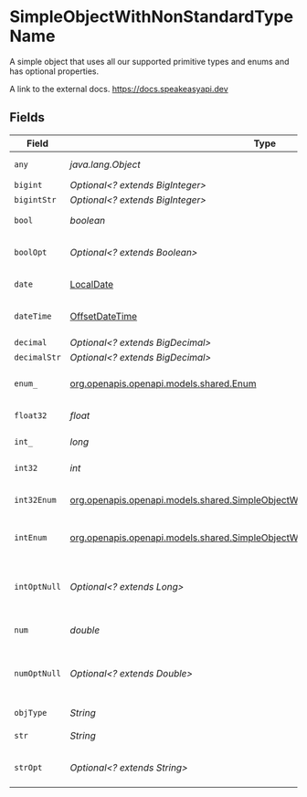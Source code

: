 # SimpleObjectWithNonStandardTypeName

A simple object that uses all our supported primitive types and enums and has optional properties.

A link to the external docs.
<https://docs.speakeasyapi.dev>


## Fields

| Field                                                                                                                                                  | Type                                                                                                                                                   | Required                                                                                                                                               | Description                                                                                                                                            | Example                                                                                                                                                |
| ------------------------------------------------------------------------------------------------------------------------------------------------------ | ------------------------------------------------------------------------------------------------------------------------------------------------------ | ------------------------------------------------------------------------------------------------------------------------------------------------------ | ------------------------------------------------------------------------------------------------------------------------------------------------------ | ------------------------------------------------------------------------------------------------------------------------------------------------------ |
| `any`                                                                                                                                                  | *java.lang.Object*                                                                                                                                     | :heavy_check_mark:                                                                                                                                     | An any property.                                                                                                                                       | any                                                                                                                                                    |
| `bigint`                                                                                                                                               | *Optional<? extends BigInteger>*                                                                                                                       | :heavy_minus_sign:                                                                                                                                     | N/A                                                                                                                                                    | 8821239038968084                                                                                                                                       |
| `bigintStr`                                                                                                                                            | *Optional<? extends BigInteger>*                                                                                                                       | :heavy_minus_sign:                                                                                                                                     | N/A                                                                                                                                                    | 9223372036854775808                                                                                                                                    |
| `bool`                                                                                                                                                 | *boolean*                                                                                                                                              | :heavy_check_mark:                                                                                                                                     | A boolean property.                                                                                                                                    | true                                                                                                                                                   |
| `boolOpt`                                                                                                                                              | *Optional<? extends Boolean>*                                                                                                                          | :heavy_minus_sign:                                                                                                                                     | An optional boolean property.                                                                                                                          | true                                                                                                                                                   |
| `date`                                                                                                                                                 | [LocalDate](https://docs.oracle.com/javase/8/docs/api/java/time/LocalDate.html)                                                                        | :heavy_check_mark:                                                                                                                                     | A date property.                                                                                                                                       | 2020-01-01                                                                                                                                             |
| `dateTime`                                                                                                                                             | [OffsetDateTime](https://docs.oracle.com/javase/8/docs/api/java/time/OffsetDateTime.html)                                                              | :heavy_check_mark:                                                                                                                                     | A date-time property.                                                                                                                                  | 2020-01-01T00:00:00.000001Z                                                                                                                            |
| `decimal`                                                                                                                                              | *Optional<? extends BigDecimal>*                                                                                                                       | :heavy_minus_sign:                                                                                                                                     | N/A                                                                                                                                                    | 3.141592653589793                                                                                                                                      |
| `decimalStr`                                                                                                                                           | *Optional<? extends BigDecimal>*                                                                                                                       | :heavy_minus_sign:                                                                                                                                     | N/A                                                                                                                                                    | 3.14159265358979344719667586                                                                                                                           |
| `enum_`                                                                                                                                                | [org.openapis.openapi.models.shared.Enum](../../models/shared/Enum.md)                                                                                 | :heavy_check_mark:                                                                                                                                     | A string based enum                                                                                                                                    | one                                                                                                                                                    |
| `float32`                                                                                                                                              | *float*                                                                                                                                                | :heavy_check_mark:                                                                                                                                     | A float32 property.                                                                                                                                    | 1.1                                                                                                                                                    |
| `int_`                                                                                                                                                 | *long*                                                                                                                                                 | :heavy_check_mark:                                                                                                                                     | An integer property.                                                                                                                                   | 1                                                                                                                                                      |
| `int32`                                                                                                                                                | *int*                                                                                                                                                  | :heavy_check_mark:                                                                                                                                     | An int32 property.                                                                                                                                     | 1                                                                                                                                                      |
| `int32Enum`                                                                                                                                            | [org.openapis.openapi.models.shared.SimpleObjectWithNonStandardTypeNameInt32Enum](../../models/shared/SimpleObjectWithNonStandardTypeNameInt32Enum.md) | :heavy_check_mark:                                                                                                                                     | An int32 enum property.                                                                                                                                | 55                                                                                                                                                     |
| `intEnum`                                                                                                                                              | [org.openapis.openapi.models.shared.SimpleObjectWithNonStandardTypeNameIntEnum](../../models/shared/SimpleObjectWithNonStandardTypeNameIntEnum.md)     | :heavy_check_mark:                                                                                                                                     | An integer enum property.                                                                                                                              | 2                                                                                                                                                      |
| `intOptNull`                                                                                                                                           | *Optional<? extends Long>*                                                                                                                             | :heavy_minus_sign:                                                                                                                                     | An optional integer property will be null for tests.                                                                                                   |                                                                                                                                                        |
| `num`                                                                                                                                                  | *double*                                                                                                                                               | :heavy_check_mark:                                                                                                                                     | A number property.                                                                                                                                     | 1.1                                                                                                                                                    |
| `numOptNull`                                                                                                                                           | *Optional<? extends Double>*                                                                                                                           | :heavy_minus_sign:                                                                                                                                     | An optional number property will be null for tests.                                                                                                    |                                                                                                                                                        |
| `objType`                                                                                                                                              | *String*                                                                                                                                               | :heavy_check_mark:                                                                                                                                     | N/A                                                                                                                                                    |                                                                                                                                                        |
| `str`                                                                                                                                                  | *String*                                                                                                                                               | :heavy_check_mark:                                                                                                                                     | A string property.                                                                                                                                     | test                                                                                                                                                   |
| `strOpt`                                                                                                                                               | *Optional<? extends String>*                                                                                                                           | :heavy_minus_sign:                                                                                                                                     | An optional string property.                                                                                                                           | testOptional                                                                                                                                           |